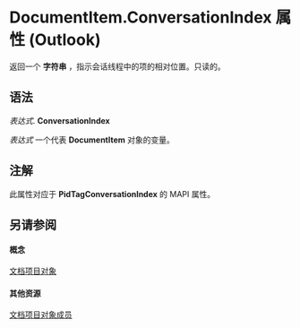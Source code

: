 
# DocumentItem.ConversationIndex 属性 (Outlook)

返回一个 **字符串** ，指示会话线程中的项的相对位置。只读的。


## 语法

 _表达式_. **ConversationIndex**

 _表达式_ 一个代表 **DocumentItem** 对象的变量。


## 注解

此属性对应于 **PidTagConversationIndex** 的 MAPI 属性。


## 另请参阅


#### 概念


[文档项目对象](7b0a6af0-6632-3ff6-841f-5b081d0d68d8.md)
#### 其他资源


[文档项目对象成员](2c6d563b-39cb-9cb3-3bfe-93fe595325cf.md)
